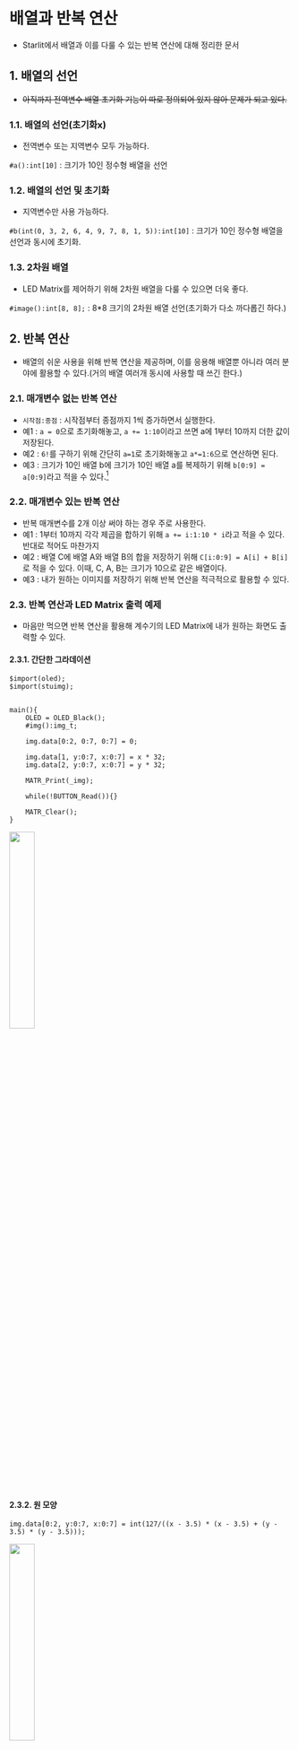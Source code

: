 # 배열과 반복 연산

- Starlit에서 배열과 이를 다룰 수 있는 반복 연산에 대해 정리한 문서

## 1. 배열의 선언

- ~~아직까지 전역변수 배열 초기화 기능이 따로 정의되어 있지 않아 문제가 되고 있다.~~

### 1.1. 배열의 선언(초기화x)

- 전역변수 또는 지역변수 모두 가능하다.

`#a():int[10]` : 크기가 10인 정수형 배열을 선언

### 1.2. 배열의 선언 및 초기화

- 지역변수만 사용 가능하다.

`#b(int(0, 3, 2, 6, 4, 9, 7, 8, 1, 5)):int[10]` : 크기가 10인 정수형 배열을 선언과 동시에 초기화.

### 1.3. 2차원 배열

- LED Matrix를 제어하기 위해 2차원 배열을 다룰 수 있으면 더욱 좋다.

`#image():int[8, 8];` : 8*8 크기의 2차원 배열 선언(초기화가 다소 까다롭긴 하다.)

## 2. 반복 연산

- 배열의 쉬운 사용을 위해 반복 연산을 제공하며, 이를 응용해 배열뿐 아니라 여러 분야에 활용할 수 있다.(거의 배열 여러개 동시에 사용할 때 쓰긴 한다.)

### 2.1. 매개변수 없는 반복 연산

- `시작점:종점` : 시작점부터 종점까지 1씩 증가하면서 실행한다.
- 예1 : `a = 0`으로 초기화해놓고, `a += 1:10`이라고 쓰면 a에 1부터 10까지 더한 값이 저장된다.
- 예2 : `6!`를 구하기 위해 간단히 `a=1`로 초기화해놓고 `a*=1:6`으로 연산하면 된다.
- 예3 : 크기가 10인 배열 b에 크기가 10인 배열 a를 복제하기 위해 `b[0:9] = a[0:9]`라고 적을 수 있다.[^예외]

### 2.2. 매개변수 있는 반복 연산

- 반복 매개변수를 2개 이상 써야 하는 경우 주로 사용한다.
- 예1 : 1부터 10까지 각각 제곱을 합하기 위해 `a += i:1:10 * i`라고 적을 수 있다. 반대로 적어도 마찬가지
- 예2 : 배열 C에 배열 A와 배열 B의 합을 저장하기 위해 `C[i:0:9] = A[i] + B[i]`로 적을 수 있다. 이때, C, A, B는 크기가 10으로 같은 배열이다.
- 예3 : 내가 원하는 이미지를 저장하기 위해 반복 연산을 적극적으로 활용할 수 있다.

### 2.3. 반복 연산과 LED Matrix 출력 예제

- 마음만 먹으면 반복 연산을 활용해 계수기의 LED Matrix에 내가 원하는 화면도 출력할 수 있다.

#### 2.3.1. 간단한 그라데이션

```
$import(oled);
$import(stuimg);


main(){
    OLED = OLED_Black();
    #img():img_t;
    
    img.data[0:2, 0:7, 0:7] = 0;
    
    img.data[1, y:0:7, x:0:7] = x * 32;
    img.data[2, y:0:7, x:0:7] = y * 32;
    
    MATR_Print(_img);
    
    while(!BUTTON_Read()){}
    
    MATR_Clear();
}
```

<image src = "..\Res\Starlit\Gradation.png" width = "30%">

#### 2.3.2. 원 모양

```
img.data[0:2, y:0:7, x:0:7] = int(127/((x - 3.5) * (x - 3.5) + (y - 3.5) * (y - 3.5)));
```

<image src = "..\Res\Starlit\Circle.png" width = "30%">

### 2.3.3. 체크무늬

```
img.data[0, y:0:7, x:0:7] = 255 * ((x + y) % 2);
img.data[2, y:0:7, x:0:7] = 255 * ((x + y + 1) % 2);
```

<image src = "..\Res\Starlit\Check.png" width = "30%">
    
## 3. 배열의 크기 구하기

- 다른 파일에서 정의된 배열을 사용한다면 크기를 바로 맞추기는 어려울 수도 있으므로 sizeof 연산자를 적극적으로 활용한다.
- `sizeof(int)` : 정수형의 크기를 구한다. 일반적으로 자료형(Class)을 sizeof에 넣어 자료형 자체의 크기를 얻을 수 있다.
- `sizeof(a)` : 변수나 배열의 크기(바이트)를 구한다.
- `sizeof(A) / sizeof(int)` : 배열 A가 정수형으로 정의되었을 때, 배열 A의 크기(칸)를 구할 수 있다. 가장 보편적으로 쓰는 배열 크기 구하는 방법이며, 이를 하나로 묶어서 사용한다면 연산 과정에서 최적화되어 쓰기도 매우 편하다.





[^예외]: 등호 양변에 똑같은 반복 연산이 존재하는 경우 한정으로 쓸 수 있으며, 좌변, 우변에 반복 연산자 개수가 맞지 않으면 오작동할 수 있으니 매개변수 있는 반복 연산 사용이 강력히 권장된다.
